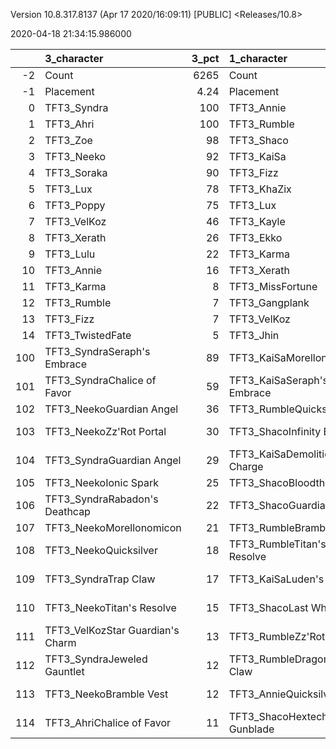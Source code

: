 Version 10.8.317.8137 (Apr 17 2020/16:09:11) [PUBLIC] <Releases/10.8>

2020-04-18 21:34:15.986000

|     | 3_character                      |   3_pct | 1_character                      |   1_pct | 4_character                      |   4_pct | 2_character                    |   2_pct | 5_character                      |    5_pct |
|----:|:---------------------------------|--------:|:---------------------------------|--------:|:---------------------------------|--------:|:-------------------------------|--------:|:---------------------------------|---------:|
|  -2 | Count                            | 6265    | Count                            | 3770    | Count                            | 5326    | Count                          | 9275    | Count                            | 11750    |
|  -1 | Placement                        |    4.24 | Placement                        |    4.29 | Placement                        |    4.44 | Placement                      |    4.54 | Placement                        |     4.63 |
|   0 | TFT3_Syndra                      |  100    | TFT3_Annie                       |  100    | TFT3_Blitzcrank                  |   99    | TFT3_Karma                     |   86    | TFT3_Irelia                      |    66    |
|   1 | TFT3_Ahri                        |  100    | TFT3_Rumble                      |  100    | TFT3_ChoGath                     |   98    | TFT3_Jhin                      |   79    | TFT3_Shen                        |    65    |
|   2 | TFT3_Zoe                         |   98    | TFT3_Shaco                       |   99    | TFT3_Vi                          |   98    | TFT3_Mordekaiser               |   78    | TFT3_Kayle                       |    64    |
|   3 | TFT3_Neeko                       |   92    | TFT3_KaiSa                       |   99    | TFT3_Malphite                    |   97    | TFT3_Ashe                      |   77    | TFT3_Thresh                      |    53    |
|   4 | TFT3_Soraka                      |   90    | TFT3_Fizz                        |   98    | TFT3_Jinx                        |   82    | TFT3_Lux                       |   57    | TFT3_Vi                          |    49    |
|   5 | TFT3_Lux                         |   78    | TFT3_KhaZix                      |   77    | TFT3_Ezreal                      |   81    | TFT3_Lulu                      |   55    | TFT3_MissFortune                 |    47    |
|   6 | TFT3_Poppy                       |   75    | TFT3_Lux                         |   63    | TFT3_MissFortune                 |   66    | TFT3_Shaco                     |   54    | TFT3_Kassadin                    |    45    |
|   7 | TFT3_VelKoz                      |   46    | TFT3_Kayle                       |   31    | TFT3_Graves                      |   55    | TFT3_JarvanIV                  |   47    | TFT3_Fiora                       |    44    |
|   8 | TFT3_Xerath                      |   26    | TFT3_Ekko                        |   19    | TFT3_Lucian                      |   41    | TFT3_Xerath                    |   39    | TFT3_Lucian                      |    44    |
|   9 | TFT3_Lulu                        |   22    | TFT3_Karma                       |   15    | TFT3_VelKoz                      |   17    | TFT3_WuKong                    |   30    | TFT3_Leona                       |    43    |
|  10 | TFT3_Annie                       |   16    | TFT3_Xerath                      |    7    | TFT3_KhaZix                      |   17    | TFT3_Jayce                     |   30    | TFT3_Ekko                        |    40    |
|  11 | TFT3_Karma                       |    8    | TFT3_MissFortune                 |    7    | TFT3_TwistedFate                 |   12    | TFT3_Kassadin                  |   23    | TFT3_Blitzcrank                  |    36    |
|  12 | TFT3_Rumble                      |    7    | TFT3_Gangplank                   |    3    | TFT3_AurelionSol                 |   11    | TFT3_XinZhao                   |   17    | TFT3_Ezreal                      |    35    |
|  13 | TFT3_Fizz                        |    7    | TFT3_VelKoz                      |    2    | TFT3_Kayle                       |    9    | TFT3_Rakan                     |   17    | TFT3_WuKong                      |    33    |
|  14 | TFT3_TwistedFate                 |    5    | TFT3_Jhin                        |    2    | TFT3_Lulu                        |    6    | TFT3_Poppy                     |   15    | TFT3_MasterYi                    |    23    |
| 100 | TFT3_SyndraSeraph's Embrace      |   89    | TFT3_KaiSaMorellonomicon         |   60    | TFT3_JinxGiant Slayer            |   59    | TFT3_ShacoGuardian Angel       |   34    | TFT3_IreliaInfinity Edge         |    41    |
| 101 | TFT3_SyndraChalice of Favor      |   59    | TFT3_KaiSaSeraph's Embrace       |   48    | TFT3_JinxRed Buff                |   49    | TFT3_JhinGuardian Angel        |   31    | TFT3_KayleGuinsoo's Rageblade    |    30    |
| 102 | TFT3_NeekoGuardian Angel         |   36    | TFT3_RumbleQuicksilver           |   43    | TFT3_JinxGuardian Angel          |   31    | TFT3_JhinRunaan's Hurricane    |   30    | TFT3_LucianRed Buff              |    23    |
| 103 | TFT3_NeekoZz'Rot Portal          |   30    | TFT3_ShacoInfinity Edge          |   38    | TFT3_MissFortuneSeraph's Embrace |   18    | TFT3_JhinLast Whisper          |   27    | TFT3_KayleGuardian Angel         |    23    |
| 104 | TFT3_SyndraGuardian Angel        |   29    | TFT3_KaiSaDemolitionist's Charge |   36    | TFT3_ChoGathIonic Spark          |   17    | TFT3_JhinInfinity Edge         |   27    | TFT3_KayleRapid Firecannon       |    17    |
| 105 | TFT3_NeekoIonic Spark            |   25    | TFT3_ShacoBloodthirster          |   35    | TFT3_JinxRunaan's Hurricane      |   14    | TFT3_ShacoBloodthirster        |   26    | TFT3_IreliaLast Whisper          |    16    |
| 106 | TFT3_SyndraRabadon's Deathcap    |   22    | TFT3_ShacoGuardian Angel         |   33    | TFT3_VelKozSeraph's Embrace      |   14    | TFT3_ShacoInfinity Edge        |   13    | TFT3_IreliaGuardian Angel        |    16    |
| 107 | TFT3_NeekoMorellonomicon         |   21    | TFT3_RumbleBramble Vest          |   33    | TFT3_JinxTrap Claw               |   12    | TFT3_JhinTrap Claw             |   13    | TFT3_MasterYiQuicksilver         |    12    |
| 108 | TFT3_NeekoQuicksilver            |   18    | TFT3_RumbleTitan's Resolve       |   31    | TFT3_BlitzcrankZephyr            |   12    | TFT3_MordekaiserMorellonomicon |   12    | TFT3_MasterYiGuinsoo's Rageblade |    12    |
| 109 | TFT3_SyndraTrap Claw             |   17    | TFT3_KaiSaLuden's Echo           |   15    | TFT3_ChoGathMorellonomicon       |   12    | TFT3_XinZhaoBramble Vest       |   11    | TFT3_IreliaInfiltrator's Talons  |    11    |
| 110 | TFT3_NeekoTitan's Resolve        |   15    | TFT3_ShacoLast Whisper           |   15    | TFT3_JinxLast Whisper            |   12    | TFT3_RakanSpear of Shojin      |   11    | TFT3_KayleHand Of Justice        |    10    |
| 111 | TFT3_VelKozStar Guardian's Charm |   13    | TFT3_RumbleZz'Rot Portal         |    9    | TFT3_ViIonic Spark               |   12    | TFT3_XerathGuinsoo's Rageblade |   10    | TFT3_IreliaBloodthirster         |     8    |
| 112 | TFT3_SyndraJeweled Gauntlet      |   12    | TFT3_RumbleDragon's Claw         |    9    | TFT3_LucianRed Buff              |   11    | TFT3_RakanMorellonomicon       |    9    | TFT3_IreliaSeraph's Embrace      |     8    |
| 113 | TFT3_NeekoBramble Vest           |   12    | TFT3_AnnieQuicksilver            |    9    | TFT3_JinxRapid Firecannon        |   10    | TFT3_MordekaiserIonic Spark    |    9    | TFT3_MasterYiBramble Vest        |     7    |
| 114 | TFT3_AhriChalice of Favor        |   11    | TFT3_ShacoHextech Gunblade       |    8    | TFT3_MissFortuneQuicksilver      |   10    | TFT3_ShacoHextech Gunblade     |    9    | TFT3_EkkoMorellonomicon          |     7    |
